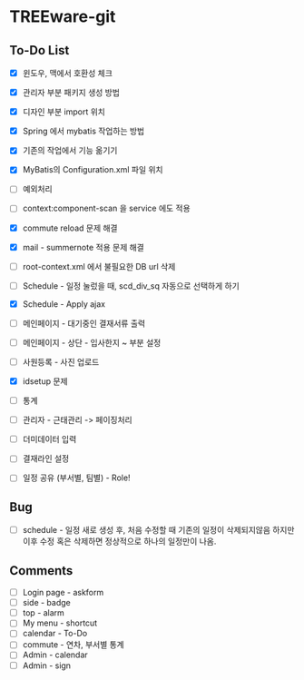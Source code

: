 # TREEware-git


## To-Do List

- [x] 윈도우, 맥에서 호환성 체크
- [x] 관리자 부분 패키지 생성 방법
- [x] 디자인 부분 import 위치
- [x] Spring 에서 mybatis 작업하는 방법
- [x] 기존의 작업에서 기능 옮기기
- [x] MyBatis의 Configuration.xml 파일 위치
- [ ] 예외처리
- [ ] context:component-scan 을 service 에도 적용
- [x] commute reload 문제 해결
- [x] mail - summernote 적용 문제 해결
- [ ] root-context.xml 에서 불필요한 DB url 삭제
- [ ] Schedule - 일정 눌렀을 때, scd_div_sq 자동으로 선택하게 하기
- [x] Schedule - Apply ajax
- [ ] 메인페이지 - 대기중인 결재서류 출력
- [ ] 메인페이지 - 상단 - 입사한지 ~ 부분 설정
- [ ] 사원등록 - 사진 업로드
- [x] idsetup 문제
- [ ] 통계
- [ ] 관리자 - 근태관리 -> 페이징처리
- [ ] 더미데이터 입력
- [ ] 결재라인 설정
- [ ] 일정 공유 (부서별, 팀별) - Role!


## Bug

- [ ] schedule - 일정 새로 생성 후, 처음 수정할 때 기존의 일정이 삭제되지않음
                하지만 이후 수정 혹은 삭제하면 정상적으로 하나의 일정만이 나옴.


## Comments

- [ ] Login page - askform
- [ ] side - badge
- [ ] top - alarm
- [ ] My menu - shortcut
- [ ] calendar - To-Do
- [ ] commute - 연차, 부서별 통계
- [ ] Admin - calendar
- [ ] Admin - sign
